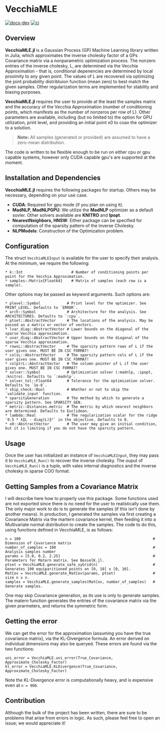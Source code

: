 # VecchiaMLE

[![docs-dev][docs-dev-img]][docs-dev-url] [![ci][ci-img]][ci-url]

[docs-dev-img]: https://img.shields.io/badge/docs-dev-purple.svg
[docs-dev-url]: https://exanauts.github.io/VecchiaMLE.jl/dev
[ci-img]: https://github.com/exanauts/VecchiaMLE.jl/actions/workflows/CI.yml/badge.svg
[ci-url]: https://github.com/exanauts/VecchiaMLE.jl/actions/workflows/CI.yml

## Overview

**VecchiaMLE.jl** is a Gaussian Process (GP) Machine Learning library written in Julia, which approximates the inverse cholesky factor of a GPs Covariance 
matrix via a nonparametric optimization process. The nonzero entries of the inverse cholesky, L, are determined via the Vecchia Approximation - that is, 
conditional depenencies are determined by local proximity to any given point. The values of L are recovered via optimizing the joint probability distribtuion 
function (mean zero) to best match the given samples. Other regularization terms are implemented for stability and biasing purposes.

**VecchiaMLE.jl** requires the user to provide at the least the samples matrix and the accuracy of the Vecchia Approximation (number of conditioning points, which manifests as the number of nonzeros per row of L). Other parameters are available, including (but no limited to) the option for GPU utilization, print level, and providing an initial point x0 to coax the optimizer to a solution.   

> **Note:** All samples (generated or provided) are assumed to have a zero-mean distribution.

The code is written to be flexible enough to be run on either cpu or gpu capable systems, however only CUDA capable gpu's are supported at the moment.

## Installation and Dependencies

**VecchiaMLE.jl** requires the following packages for startup. Others may be necessary, depending on your use case. 

- **CUDA**: Required for gpu mode (if you plan on using it).
- **MadNLP, MadNLPGPU**: We utilize the **MadNLP** optimizer as a default sovler. Other solvers available are **KNITRO** and **Ipopt**.
- **NearestNeighbors, HNSW**: Either package can be specified for computation of the sparsity pattern of the inverse Cholesky.
- **NLPModels**: Construction of the Optimization problem.

## Configuration
The struct `VecchiaMLEInput` is available for the user to specify their analysis. At the minimum, we require the following:

```
* k::Int                      # Number of conditioning points per point for the Vecchia Approximation.
* samples::Matrix{Float64}    # Matrix of samples (each row is a sample).
```
Other options may be passed as keyword arguments. Such options are:

```
* plevel::Symbol            # Print level for the optimizer. See PRINT_LEVEL. Defaults to `ERROR`.
* arch::Symbol              # Architecture for the analysis. See ARCHITECTURES. Defaults to `:cpu`.
* ptset::AbstractVector     # The locations of the analysis. May be passed as a matrix or vector of vectors.
* lvar_diag::AbstractVector # Lower bounds on the diagonal of the sparse Vecchia approximation.
* uvar_diag::AbstractVector # Upper bounds on the diagonal of the sparse Vecchia approximation.
* rowsL::AbstractVector     # The sparsity pattern rows of L if the user gives one. MUST BE IN CSC FORMAT! 
* colsL::AbstractVector     # The sparsity pattern cols of L if the user gives one. MUST BE IN CSC FORMAT!
* colptrL::AbstractVector   # The column pointer of L if the user gives one. MUST BE IN CSC FORMAT!
* solver::Symbol            # Optimization solver (:madnlp, :ipopt, :knitro). Defaults to `:madnlp`.
* solver_tol::Float64       # Tolerance for the optimization solver. Defaults to `1e-8`.
* skip_check::Bool          # Whether or not to skip the `validate_input` function.
* sparsityGeneration        # The method by which to generate a sparsity pattern. See SPARSITY_GEN.
* metric::Distances.metric  # The metric by which nearest neighbors are determined. Defaults to Euclidean.
* lambda::Real              # The regularization scalar for the ridge `0.5 * λ‖L - diag(L)‖²` in the objective. Defaults to 0.
* x0::AbstractVector        # The user may give an initial condition, but it is limiting if you do not have the sparsity pattern. 
```

## Usage
Once the user has initialized an instance of `VecchiaMLEInput`, they may pass it to `VecchiaMLE_Run()` to recover the inverse cholesky. The ouput of `VecchiaMLE_Run()` is a tuple, with vales internal diagnostics and the inverse cholesky in sparse COO format.  

## Getting Samples from a Covariance Matrix
I will describe here how to properly use this package. Some functions used are not exported since there is no need for the user to realistically use them. The only major work to do is to generate the samples (if this isn't done by another means). In production, I generated the samples via first creating a Covariance Matrix via the martern covariance kernel, then feeding it into a Multivariate normal distribution to create the samples. The code to do this, using functions defined in VecchiaMLE, is as follows:

```
n = 100                                                            # Dimension of Covariance matrix
number_of_samples = 100                                            # Analysis samples number
params = [5.0, 0.2, 2.25]                                          # Parameters for Matern matrix. See BesselK.jl. 
ptset = VecchiaMLE.generate_safe_xyGrid(n)                         # Generates 100 equiparitioned points on [0, 10] x [0, 10].
MatCov = VecchiaMLE.generate_MatCov(params, ptset)                 # size n x n. 
samples = VecchiaMLE.generate_samples(MatCov, number_of_samples)   # Generate samples. 
```

One may skip Covariance generation, as its use is only to generate samples. The matern function generates the entries of the covariance matrix via the given prarmeters, and returns the symmetric form.

## Getting the error

We can get the error for the approximation (assuming you have the true covariance matrix), via the KL-Divergence formula. An error derived on individual dimensions may also be queryed. These errors are found via the two functions:

```
uni_error = VecchiaMLE.uni_error(True_Covariance, Approximate_Cholesky_Factor)
kl_error = VecchiaMLE.KLDivergence(True_Covariance, Approximate_Cholesky_Factor)
```
Note the KL-Divergence error is computationally heavy, and is expensive even at `n = 900`. 

## Contribution
Although the bulk of the project has been written, there are sure to be problems that arise from errors in logic. As such, please feel free to open an issue;
we would appreciate it!
